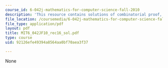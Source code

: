 ```yaml
---
course_id: 6-042j-mathematics-for-computer-science-fall-2010
description: 'This resource contains solutions of combinatorial proof, more counting. '
file_location: /coursemedia/6-042j-mathematics-for-computer-science-fall-2010/92126efe49394a8564aa0bf70aea3f37_MIT6_042JF10_rec16_sol.pdf
file_type: application/pdf
layout: pdf
title: MIT6_042JF10_rec16_sol.pdf
type: course
uid: 92126efe49394a8564aa0bf70aea3f37

---
```

None